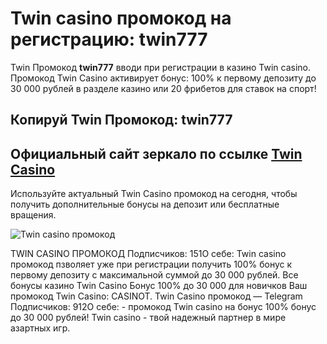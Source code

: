 # Twin casino промокод на регистрацию: twin777
Twin Промокод **twin777** вводи при регистрации в казино Twin casino. Промокод Twin Casino активирует бонус: 100% к первому депозиту до 30 000 рублей в разделе казино или 20 фрибетов для ставок на спорт! 

## Копируй Twin Промокод: twin777
## Официальный сайт зеркало по ссылке [Twin Casino](https://linkcasino.ru/twin)

Используйте актуальный Twin Casino промокод на сегодня, чтобы получить дополнительные бонусы на депозит или бесплатные вращения. 

![Twin casino промокод](https://github.com/user-attachments/assets/f9efd14c-8e15-43d8-b911-eeb1742376f7)

TWIN CASINO ПРОМОКОД
Подписчиков: 151О себе: Twin casino промокод пзволяет уже при регистрации получить 100% бонус к первому депозиту с максимальной суммой до 30 000 рублей.
Все бонусы казино Twin Casino
Бонус 100% до 30 000 для новичков Ваш промокод Twin Casino: CASINOT.
Twin Casino промокод — Telegram
Подписчиков: 912О себе:  - промокод Twin casino на бонус 100% бонус до 30 000 рублей! Twin casino - твой надежный партнер в мире азартных игр.
